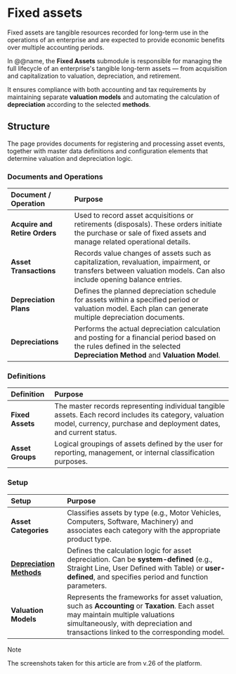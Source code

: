 # Fixed assets

Fixed assets are tangible resources recorded for long-term use in the operations of an enterprise and are expected to provide economic benefits over multiple accounting periods.

In @@name, the **Fixed Assets** submodule is responsible for managing the full lifecycle of an enterprise's tangible long-term assets — from acquisition and capitalization to valuation, depreciation, and retirement. 

It ensures compliance with both accounting and tax requirements by maintaining separate **valuation models** and automating the calculation of **depreciation** according to the selected **methods**.

## Structure

The page provides documents for registering and processing asset events, together with master data definitions and configuration elements that determine valuation and depreciation logic.

### Documents and Operations

| Document / Operation          | Purpose                                                                                                                                                                     |
| :---------------------------- | :-------------------------------------------------------------------------------------------------------------------------------------------------------------------------- |
| **Acquire and Retire Orders** | Used to record asset acquisitions or retirements (disposals). These orders initiate the purchase or sale of fixed assets and manage related operational details.            |
| **Asset Transactions**        | Records value changes of assets such as capitalization, revaluation, impairment, or transfers between valuation models. Can also include opening balance entries.           |
| **Depreciation Plans**        | Defines the planned depreciation schedule for assets within a specified period or valuation model. Each plan can generate multiple depreciation documents.                  |
| **Depreciations**             | Performs the actual depreciation calculation and posting for a financial period based on the rules defined in the selected **Depreciation Method** and **Valuation Model**. |

### Definitions

| Definition       | Purpose                                                                                                                                                                      |
| :--------------- | :--------------------------------------------------------------------------------------------------------------------------------------------------------------------------- |
| **Fixed Assets** | The master records representing individual tangible assets. Each record includes its category, valuation model, currency, purchase and deployment dates, and current status. |
| **Asset Groups** | Logical groupings of assets defined by the user for reporting, management, or internal classification purposes.                                                              |

### Setup

| Setup                                                                                                                 | Purpose                                                                                                                                                                                                                  |
| :-------------------------------------------------------------------------------------------------------------------- | :----------------------------------------------------------------------------------------------------------------------------------------------------------------------------------------------------------------------- |
| **Asset Categories**                                                                                                  | Classifies assets by type (e.g., Motor Vehicles, Computers, Software, Machinery) and associates each category with the appropriate product type.                                                                         |
| **[Depreciation Methods](https://docs.erp.net/tech/modules/financials/fixed-assets/depreciation-methods/index.html)** | Defines the calculation logic for asset depreciation. Can be **system-defined** (e.g., Straight Line, User Defined with Table) or **user-defined**, and specifies period and function parameters.                        |
| **Valuation Models**                                                                                                  | Represents the frameworks for asset valuation, such as **Accounting** or **Taxation**. Each asset may maintain multiple valuations simultaneously, with depreciation and transactions linked to the corresponding model. |

> [!NOTE]
> 
> The screenshots taken for this article are from v.26 of the platform.
